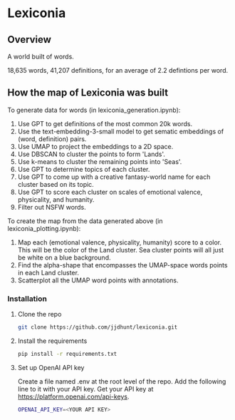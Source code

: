 # Lexiconia

## Overview

A world built of words.

18,635 words, 41,207 definitions, for an average of 2.2 defintions per word.

## How the map of Lexiconia was built

To generate data for words (in lexiconia_generation.ipynb):
1. Use GPT to get definitions of the most common 20k words.
2. Use the text-embedding-3-small model to get sematic embeddings of (word, definition) pairs.
3. Use UMAP to project the embeddings to a 2D space.
4. Use DBSCAN to cluster the points to form 'Lands'.
5. Use k-means to cluster the remaining points into 'Seas'.
6. Use GPT to determine topics of each cluster.
7. Use GPT to come up with a creative fantasy-world name for each cluster based on its topic.
8. Use GPT to score each cluster on scales of emotional valence, physicality, and humanity.
9. Filter out NSFW words.

To create the map from the data generated above (in lexiconia_plotting.ipynb):
1. Map each (emotional valence, physicality, humanity) score to a color. This will be the color of the Land cluster. Sea cluster points will all just be white on a blue background.
2. Find the alpha-shape that encompasses the UMAP-space words points in each Land cluster.
3. Scatterplot all the UMAP word points with annotations.

### Installation

1. Clone the repo
   ```sh
   git clone https://github.com/jjdhunt/lexiconia.git

2. Install the requirements
   ```sh
   pip install -r requirements.txt

3. Set up OpenAI API key

   Create a file named .env at the root level of the repo. Add the following line to it with your API key. Get your API key at https://platform.openai.com/api-keys.
   
   ```sh
   OPENAI_API_KEY=<YOUR API KEY>
